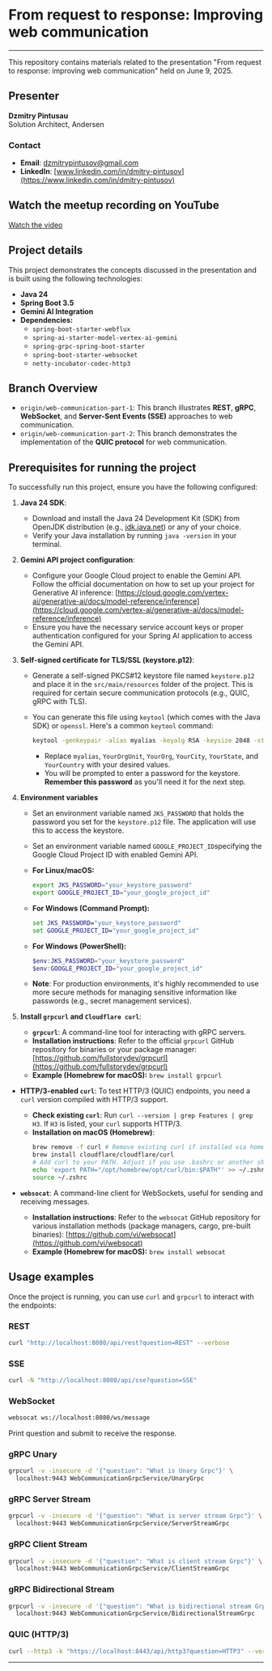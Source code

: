 # From request to response: ​Improving web communication​

---

This repository contains materials related to the presentation "From request to response: improving web communication" held on June 9, 2025.

## Presenter
**Dzmitry Pintusau**  
Solution Architect, Andersen

### Contact

* **Email**: dzmitrypintusov@gmail.com
* **LinkedIn**: [www.linkedin.com/in/dmitry-pintusov](https://www.linkedin.com/in/dmitry-pintusov)

## Watch the meetup recording on YouTube
[Watch the video](https://www.youtube.com/watch?v=MXrfU2oV3y4&list=PLdyUrdn1emW0TzXrT7QUBybOp_7VrieO2&index=87)

## Project details

This project demonstrates the concepts discussed in the presentation and is built using the following technologies:

* **Java 24**
* **Spring Boot 3.5**
* **Gemini AI Integration**
* **Dependencies:**
    * `spring-boot-starter-webflux`
    * `spring-ai-starter-model-vertex-ai-gemini`
    * `spring-grpc-spring-boot-starter`
    * `spring-boot-starter-websocket`
    * `netty-incubator-codec-http3`

## Branch Overview

* `origin/web-communication-part-1`: This branch illustrates **REST**, **gRPC**, **WebSocket**, and **Server-Sent Events (SSE)** approaches to web communication.
* `origin/web-communication-part-2`: This branch demonstrates the implementation of the **QUIC protocol** for web communication.
 
## Prerequisites for running the project

To successfully run this project, ensure you have the following configured:

1.  **Java 24 SDK**:
    * Download and install the Java 24 Development Kit (SDK) from OpenJDK distribution (e.g., [jdk.java.net](https://jdk.java.net/24/)) or any of your choice.
    * Verify your Java installation by running `java -version` in your terminal.

2.  **Gemini API project configuration**:
    * Configure your Google Cloud project to enable the Gemini API. Follow the official documentation on how to set up your project for Generative AI inference: [https://cloud.google.com/vertex-ai/generative-ai/docs/model-reference/inference](https://cloud.google.com/vertex-ai/generative-ai/docs/model-reference/inference)
    * Ensure you have the necessary service account keys or proper authentication configured for your Spring AI application to access the Gemini API.

3.  **Self-signed certificate for TLS/SSL (keystore.p12)**:
    * Generate a self-signed PKCS#12 keystore file named `keystore.p12` and place it in the `src/main/resources` folder of the project. This is required for certain secure communication protocols (e.g., QUIC, gRPC with TLS).
    * You can generate this file using `keytool` (which comes with the Java SDK) or `openssl`. Here's a common `keytool` command:

        ```bash
        keytool -genkeypair -alias myalias -keyalg RSA -keysize 2048 -storetype PKCS12 -keystore src/main/resources/keystore.p12 -validity 365 -dname "CN=localhost, OU=YourOrgUnit, O=YourOrg, L=YourCity, ST=YourState, C=YourCountry"
        ```
        * Replace `myalias`, `YourOrgUnit`, `YourOrg`, `YourCity`, `YourState`, and `YourCountry` with your desired values.
        * You will be prompted to enter a password for the keystore. **Remember this password** as you'll need it for the next step.

4.  **Environment variables**
    * Set an environment variable named `JKS_PASSWORD` that holds the password you set for the `keystore.p12` file. The application will use this to access the keystore.
    * Set an environment variable named `GOOGLE_PROJECT_ID`specifying the Google Cloud Project ID with enabled Gemini API.

    * **For Linux/macOS:**
        ```bash
        export JKS_PASSWORD="your_keystore_password"
        export GOOGLE_PROJECT_ID="your_google_project_id"
        ```
    * **For Windows (Command Prompt):**
        ```cmd
        set JKS_PASSWORD="your_keystore_password"
        set GOOGLE_PROJECT_ID="your_google_project_id"
        ```
    * **For Windows (PowerShell):**
        ```powershell
        $env:JKS_PASSWORD="your_keystore_password"
        $env:GOOGLE_PROJECT_ID="your_google_project_id"
        ```
    * **Note**: For production environments, it's highly recommended to use more secure methods for managing sensitive information like passwords (e.g., secret management services).

6.  **Install `grpcurl` and `Cloudflare curl`**:
    * **`grpcurl`**: A command-line tool for interacting with gRPC servers.
    * **Installation instructions**: Refer to the official `grpcurl` GitHub repository for binaries or your package manager: [https://github.com/fullstorydev/grpcurl](https://github.com/fullstorydev/grpcurl)
    * **Example (Homebrew for macOS):** `brew install grpcurl`

* **HTTP/3-enabled `curl`**: To test HTTP/3 (QUIC) endpoints, you need a `curl` version compiled with HTTP/3 support.
    * **Check existing `curl`**: Run `curl --version | grep Features | grep H3`. If `H3` is listed, your `curl` supports HTTP/3.
    * **Installation on macOS (Homebrew)**:
      ```bash
      brew remove -f curl # Remove existing curl if installed via homebrew
      brew install cloudflare/cloudflare/curl
      # Add curl to your PATH. Adjust if you use .bashrc or another shell config file.
      echo 'export PATH="/opt/homebrew/opt/curl/bin:$PATH"' >> ~/.zshrc
      source ~/.zshrc
      ```

* **`websocat`**: A command-line client for WebSockets, useful for sending and receiving messages.
  * **Installation instructions**: Refer to the `websocat` GitHub repository for various installation methods (package managers, cargo, pre-built binaries): [https://github.com/vi/websocat](https://github.com/vi/websocat)
  * **Example (Homebrew for macOS):** `brew install websocat`

## Usage examples

Once the project is running, you can use `curl` and `grpcurl` to interact with the endpoints:

### REST

```bash
curl "http://localhost:8080/api/rest?question=REST" --verbose
```

### SSE

```bash
curl -N "http://localhost:8080/api/sse?question=SSE"
```

### WebSocket

```bash
websocat ws://localhost:8080/ws/message
```
Print question and submit to receive the response.

### gRPC Unary

```bash
grpcurl -v -insecure -d '{"question": "What is Unary Grpc"}' \
  localhost:9443 WebCommunicationGrpcService/UnaryGrpc
```

### gRPC Server Stream

```bash
grpcurl -v -insecure -d '{"question": "What is server stream Grpc"}' \
  localhost:9443 WebCommunicationGrpcService/ServerStreamGrpc
```

### gRPC Client Stream

```bash
grpcurl -v -insecure -d '{"question": "What is client stream Grpc"}' \
  localhost:9443 WebCommunicationGrpcService/ClientStreamGrpc
```

### gRPC Bidirectional Stream

```bash
grpcurl -v -insecure -d '{"question": "What is bidirectional stream Grpc"}' \
  localhost:9443 WebCommunicationGrpcService/BidirectionalStreamGrpc
```

### QUIC (HTTP/3)

```bash
curl --http3 -k "https://localhost:8443/api/http3?question=HTTP3" --verbose
```
---

